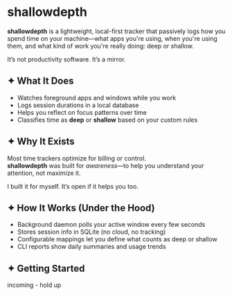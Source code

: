 # shallowdepth

**shallowdepth** is a lightweight, local-first tracker that passively logs how you spend time on your machine—what apps you're using, when you're using them, and what kind of work you're really doing: deep or shallow.

It’s not productivity software. It’s a mirror.

## ✦ What It Does

- Watches foreground apps and windows while you work
- Logs session durations in a local database
- Helps you reflect on focus patterns over time
- Classifies time as **deep** or **shallow** based on your custom rules

## ✦ Why It Exists

Most time trackers optimize for billing or control.  
**shallowdepth** was built for *awareness*—to help you understand your attention, not maximize it.

I built it for myself. It’s open if it helps you too.

## ✦ How It Works (Under the Hood)

- Background daemon polls your active window every few seconds
- Stores session info in SQLite (no cloud, no tracking)
- Configurable mappings let you define what counts as deep or shallow
- CLI reports show daily summaries and usage trends

## ✦ Getting Started

incoming - hold up
